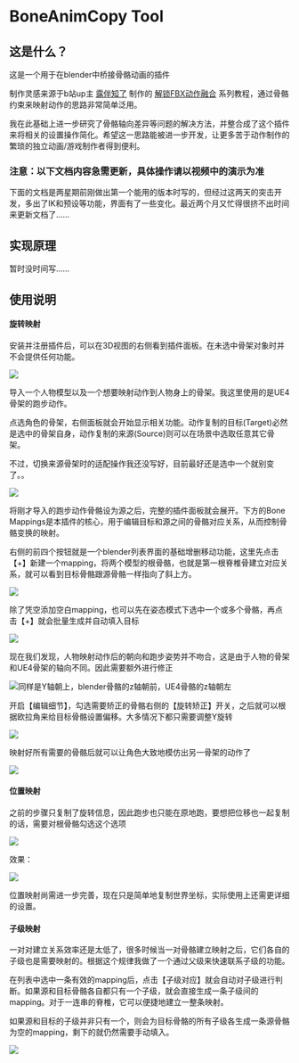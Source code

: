 # BoneAnimCopy Tool
## 这是什么？
这是一个用于在blender中桥接骨骼动画的插件

制作灵感来源于b站up主 
[露伴知了](https://space.bilibili.com/260963472) 
制作的
[解锁FBX动作融合](https://www.bilibili.com/video/BV1GE411i7j3
) 
系列教程，通过骨骼约束来映射动作的思路非常简单泛用。

我在此基础上进一步研究了骨骼轴向差异等问题的解决方法，并整合成了这个插件来将相关的设置操作简化。希望这一思路能被进一步开发，让更多苦于动作制作的繁琐的独立动画/游戏制作者得到便利。

### 注意：以下文档内容急需更新，具体操作请以视频中的演示为准
下面的文档是两星期前刚做出第一个能用的版本时写的，但经过这两天的突击开发，多出了IK和预设等功能，界面有了一些变化。最近两个月又忙得很挤不出时间来更新文档了……

## 实现原理
暂时没时间写……

## 使用说明
#### 旋转映射
安装并注册插件后，可以在3D视图的右侧看到插件面板。在未选中骨架对象时并不会提供任何功能。

![](README.assets/QQ截图20201020010025.png)

导入一个人物模型以及一个想要映射动作到人物身上的骨架。我这里使用的是UE4骨架的跑步动作。

点选角色的骨架，右侧面板就会开始显示相关功能。动作复制的目标(Target)必然是选中的骨架自身，动作复制的来源(Source)则可以在场景中选取任意其它骨架。

不过，切换来源骨架时的适配操作我还没写好，目前最好还是选中一个就别变了。。

![](README.assets/QQ截图20201020013251.png)

将刚才导入的跑步动作骨骼设为源之后，完整的插件面板就会展开。下方的Bone Mappings是本插件的核心，用于编辑目标和源之间的骨骼对应关系，从而控制骨骼变换的映射。

右侧的前四个按钮就是一个blender列表界面的基础增删移动功能，这里先点击【+】新建一个mapping，将两个模型的根骨骼，也就是第一根脊椎骨建立对应关系，就可以看到目标骨骼跟源骨骼一样指向了斜上方。

![](README.assets/BAC_README_01.gif)

除了凭空添加空白mapping，也可以先在姿态模式下选中一个或多个骨骼，再点击【+】就会批量生成并自动填入目标

![](README.assets/BAC_README_02.gif)

现在我们发现，人物映射动作后的朝向和跑步姿势并不吻合，这是由于人物的骨架和UE4骨架的轴向不同。因此需要额外进行修正

![同样是Y轴朝上，blender骨骼的z轴朝前，UE4骨骼的z轴朝左](README.assets/QQ截图20201020111402.png)

开启【编辑细节】，勾选需要矫正的骨骼右侧的【旋转矫正】开关，之后就可以根据欧拉角来给目标骨骼设置偏移。大多情况下都只需要调整Y旋转

![](README.assets/BAC_README_03.gif)

映射好所有需要的骨骼后就可以让角色大致地模仿出另一骨架的动作了

![](README.assets/BAC_README_05.gif)

#### 位置映射
之前的步骤只复制了旋转信息，因此跑步也只能在原地跑，要想把位移也一起复制的话，需要对根骨骼勾选这个选项

![](README.assets\QQ图片20201020121701.png)

效果：

![](README.assets/BAC_README_06.gif)

位置映射尚需进一步完善，现在只是简单地复制世界坐标，实际使用上还需更详细的设置。

#### 子级映射
一对对建立关系效率还是太低了，很多时候当一对骨骼建立映射之后，它们各自的子级也是需要映射的。根据这个规律我做了一个通过父级来快速联系子级的功能。

在列表中选中一条有效的mapping后，点击【子级对应】就会自动对子级进行判断。如果源和目标骨骼各自都只有一个子级，就会直接生成一条子级间的mapping。对于一连串的脊椎，它可以便捷地建立一整条映射。

如果源和目标的子级并非只有一个，则会为目标骨骼的所有子级各生成一条源骨骼为空的mapping，剩下的就仍然需要手动填入。

![](README.assets/BAC_README_04.gif)
